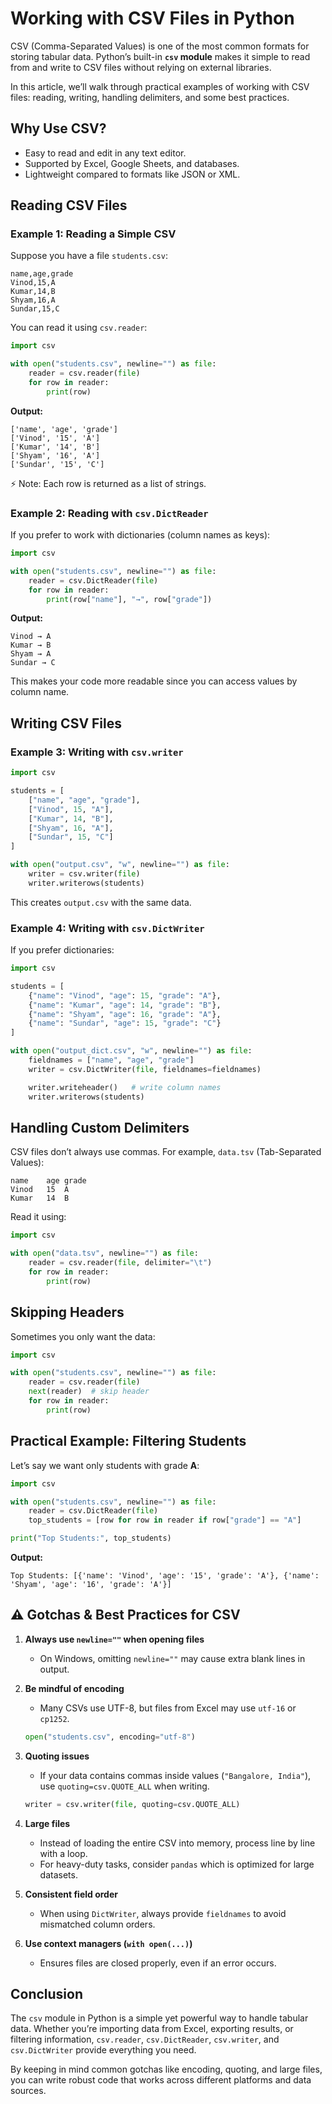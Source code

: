 # Working with CSV Files in Python

CSV (Comma-Separated Values) is one of the most common formats for storing tabular data. Python’s built-in **`csv` module** makes it simple to read from and write to CSV files without relying on external libraries.

In this article, we’ll walk through practical examples of working with CSV files: reading, writing, handling delimiters, and some best practices.

## Why Use CSV?

- Easy to read and edit in any text editor.
- Supported by Excel, Google Sheets, and databases.
- Lightweight compared to formats like JSON or XML.

## Reading CSV Files

### Example 1: Reading a Simple CSV

Suppose you have a file `students.csv`:

```csv
name,age,grade
Vinod,15,A
Kumar,14,B
Shyam,16,A
Sundar,15,C
```

You can read it using `csv.reader`:

```python
import csv

with open("students.csv", newline="") as file:
    reader = csv.reader(file)
    for row in reader:
        print(row)
```

**Output:**

```text
['name', 'age', 'grade']
['Vinod', '15', 'A']
['Kumar', '14', 'B']
['Shyam', '16', 'A']
['Sundar', '15', 'C']
```

⚡ Note: Each row is returned as a list of strings.

### Example 2: Reading with `csv.DictReader`

If you prefer to work with dictionaries (column names as keys):

```python
import csv

with open("students.csv", newline="") as file:
    reader = csv.DictReader(file)
    for row in reader:
        print(row["name"], "→", row["grade"])
```

**Output:**

```text
Vinod → A
Kumar → B
Shyam → A
Sundar → C
```

This makes your code more readable since you can access values by column name.

## Writing CSV Files

### Example 3: Writing with `csv.writer`

```python
import csv

students = [
    ["name", "age", "grade"],
    ["Vinod", 15, "A"],
    ["Kumar", 14, "B"],
    ["Shyam", 16, "A"],
    ["Sundar", 15, "C"]
]

with open("output.csv", "w", newline="") as file:
    writer = csv.writer(file)
    writer.writerows(students)
```

This creates `output.csv` with the same data.

### Example 4: Writing with `csv.DictWriter`

If you prefer dictionaries:

```python
import csv

students = [
    {"name": "Vinod", "age": 15, "grade": "A"},
    {"name": "Kumar", "age": 14, "grade": "B"},
    {"name": "Shyam", "age": 16, "grade": "A"},
    {"name": "Sundar", "age": 15, "grade": "C"}
]

with open("output_dict.csv", "w", newline="") as file:
    fieldnames = ["name", "age", "grade"]
    writer = csv.DictWriter(file, fieldnames=fieldnames)

    writer.writeheader()   # write column names
    writer.writerows(students)
```

## Handling Custom Delimiters

CSV files don’t always use commas. For example, `data.tsv` (Tab-Separated Values):

```text
name	age	grade
Vinod	15	A
Kumar	14	B
```

Read it using:

```python
import csv

with open("data.tsv", newline="") as file:
    reader = csv.reader(file, delimiter="\t")
    for row in reader:
        print(row)
```

## Skipping Headers

Sometimes you only want the data:

```python
import csv

with open("students.csv", newline="") as file:
    reader = csv.reader(file)
    next(reader)  # skip header
    for row in reader:
        print(row)
```

## Practical Example: Filtering Students

Let’s say we want only students with grade **A**:

```python
import csv

with open("students.csv", newline="") as file:
    reader = csv.DictReader(file)
    top_students = [row for row in reader if row["grade"] == "A"]

print("Top Students:", top_students)
```

**Output:**

```text
Top Students: [{'name': 'Vinod', 'age': '15', 'grade': 'A'}, {'name': 'Shyam', 'age': '16', 'grade': 'A'}]
```

## ⚠️ Gotchas & Best Practices for CSV

1. **Always use `newline=""` when opening files**

   - On Windows, omitting `newline=""` may cause extra blank lines in output.

2. **Be mindful of encoding**

   - Many CSVs use UTF-8, but files from Excel may use `utf-16` or `cp1252`.

   ```python
   open("students.csv", encoding="utf-8")
   ```

3. **Quoting issues**

   - If your data contains commas inside values (`"Bangalore, India"`), use `quoting=csv.QUOTE_ALL` when writing.

   ```python
   writer = csv.writer(file, quoting=csv.QUOTE_ALL)
   ```

4. **Large files**

   - Instead of loading the entire CSV into memory, process line by line with a loop.
   - For heavy-duty tasks, consider `pandas` which is optimized for large datasets.

5. **Consistent field order**

   - When using `DictWriter`, always provide `fieldnames` to avoid mismatched column orders.

6. **Use context managers (`with open(...)`)**

   - Ensures files are closed properly, even if an error occurs.

## Conclusion

The `csv` module in Python is a simple yet powerful way to handle tabular data. Whether you’re importing data from Excel, exporting results, or filtering information, `csv.reader`, `csv.DictReader`, `csv.writer`, and `csv.DictWriter` provide everything you need.

By keeping in mind common gotchas like encoding, quoting, and large files, you can write robust code that works across different platforms and data sources.
